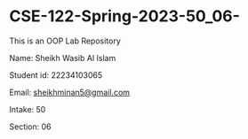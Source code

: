 # CSE-122-Spring-2023-50_06-
This is an OOP Lab Repository 

Name: Sheikh Wasib Al Islam 

Student id: 22234103065

Email: sheikhminan5@gmail.com

Intake: 50

Section: 06



